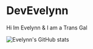 # DevEvelynn
 Hi Im Evelynn & I am a Trans Gal 


![Evelynn's GitHub stats](https://github-readme-stats.vercel.app/api?username=DevEvelynn&show_icons=true&theme=gruvbox)
